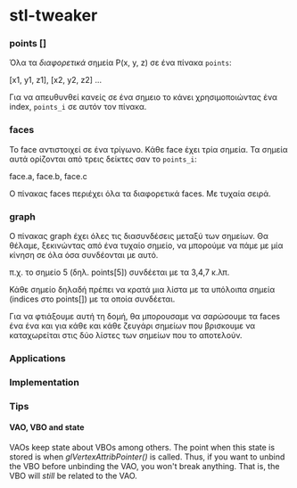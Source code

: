 # stl-tweaker

### points []

Όλα τα _διαφορετικά_ σημεία P(x, y, z) σε ένα πίνακα `points`:

[x1, y1, z1], [x2, y2, z2] ...

Για να απευθυνθεί κανείς σε ένα σημειο το κάνει χρησιμοποιώντας ένα index, `points_i` σε αυτόν τον πίνακα.

### faces

Το face αντιστοιχεί σε ένα τρίγωνο. Κάθε face έχει τρία σημεία. Τα σημεία αυτά ορίζονται από τρεις δείκτες σαν το `points_i`:

face.a, face.b, face.c

Ο πίνακας faces περιέχει όλα τα διαφορετικά faces. Με τυχαία σειρά.

### graph

Ο πίνακας graph έχει όλες τις διασυνδέσεις μεταξύ των σημείων. Θα θέλαμε, ξεκινώντας από ένα τυχαίο σημείο, να μπορούμε να πάμε με μία κίνηση σε όλα όσα συνδέονται με αυτό.

π.χ. το σημείο 5 (δηλ. points[5]) συνδέεται με τα 3,4,7 κ.λπ. 

Κάθε σημείο δηλαδή πρέπει να κρατά μια λίστα με τα υπόλοιπα σημεία (indices στο points[]) με τα οποία συνδέεται. 

Για να φτιάξουμε αυτή τη δομή, θα μπορουσαμε να σαρώσουμε τα faces ένα ένα και για κάθε και κάθε ζευγάρι σημείων που βρισκουμε να καταχωρείται στις δύο λίστες των σημείων που το αποτελούν.


### Applications



### Implementation


### Tips

#### VAO, VBO and state

VAOs keep state about VBOs among others. The point when this state is stored is when _glVertexAttribPointer()_ is called. Thus, if you want to unbind the VBO before unbinding the VAO, you won't break anything. That is, the VBO will _still_ be related to the VAO.



